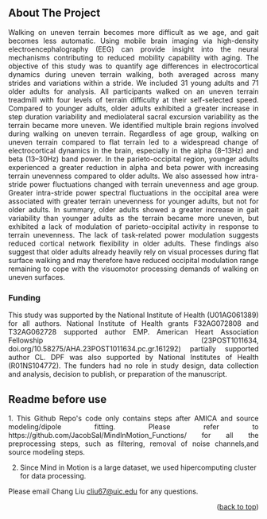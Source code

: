 <!-- ABOUT THE PROJECT -->
## About The Project
<p align="justify">
Walking on uneven terrain becomes more difficult as we age, and gait becomes less automatic. Using mobile brain imaging via high-density electroencephalography (EEG) can provide insight into the neural mechanisms contributing to reduced mobility capability with aging. The objective of this study was to quantify age differences in electrocortical dynamics during uneven terrain walking, both averaged across many strides and variations within a stride. We included 31 young adults and 71 older adults for analysis. All participants walked on an uneven terrain treadmill with four levels of terrain difficulty at their self-selected speed. Compared to younger adults, older adults exhibited a greater increase in step duration variability and mediolateral sacral excursion variability as the terrain became more uneven. We identified multiple brain regions involved during walking on uneven terrain. Regardless of age group, walking on uneven terrain compared to flat terrain led to a widespread change of electrocortical dynamics in the brain, especially in the alpha (8–13Hz) and beta (13–30Hz) band power. In the parieto-occipital region, younger adults experienced a greater reduction in alpha and beta power with increasing terrain unevenness compared to older adults. We also assessed how intra-stride power fluctuations changed with terrain unevenness and age group. Greater intra-stride power spectral fluctuations in the occipital area were associated with greater terrain unevenness for younger adults, but not for older adults. In summary, older adults showed a greater increase in gait variability than younger adults as the terrain became more uneven, but exhibited a lack of modulation of parieto-occipital activity in response to terrain unevenness. The lack of task-related power modulation suggests reduced cortical network flexibility in older adults. These findings also suggest that older adults already heavily rely on visual processes during flat surface walking and may therefore have reduced occipital modulation range remaining to cope with the visuomotor processing demands of walking on uneven surfaces. 

### Funding
<p align="justify">
This study was supported by the National Institute of Health (U01AG061389) for all authors. National Institute of Health grants F32AG072808 and T32AG062728 supported author EMP. American Heart Association Fellowship (23POST1011634, doi.org/10.58275/AHA.23POST1011634.pc.gr.161292) partially supported author CL. DPF was also supported by National Institutes of Health (R01NS104772). The funders had no role in study design, data collection and analysis, decision to publish, or preparation of the manuscript.
</p>

## Readme before use
<p align="justify">
1. This Github Repo's code only contains steps after AMICA and source modeling/dipole fitting. Please refer to https://github.com/JacobSal/MindInMotion_Functions/ for all the preprocessing steps, such as filtering, removal of noise channels,and source modeling steps.  

2. Since Mind in Motion is a large dataset, we used hipercomputing cluster for data processing. 

Please email Chang Liu cliu67@uic.edu for any questions. 
</p>
<p align="right">(<a href="#readme-top">back to top</a>)</p>



